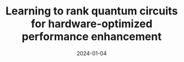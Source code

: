 ---
title: "Learning to rank quantum circuits for hardware-optimized performance enhancement"
collection: publications
permalink: /publication/2024-learning
date: 2024-01-04
venue: 'Arxiv Preprint'
paperurl: #'/files/pdf/research/Agreement Strength.pdf'
link: 'https://arxiv.org/abs/2404.06535'
code: #'https://doi.org/10.7910/DVN/VUY8UI'
github: #'https://github.com/gshartnett/karzas-latter-seiler/'
citation: 'Hartnett, Gavin S., et al. "Learning to rank quantum circuits for hardware-optimized performance enhancement." arXiv preprint arXiv:2404.06535 (2024).'
---